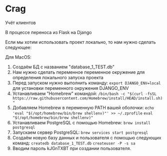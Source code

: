 # Crag
Учёт клиентов

В процессе переноса из Flask на Django

Если мы хотим использовать проект локально, то нам нужно сделать следующее:

Для MacOS:
1. Создаём БД с названием "database_1_TEST.db"
2. Нам нужно сделать переменное переменное окружение для определения локального запуска проекта
3. Перед запуском нужно выполнить команду: `export DJANGO_ENV=local` для установки переменного окружения DJANGO_ENV
4. Устанавливаем "Homebrew" командой:
`/bin/bash -c "$(curl -fsSL https://raw.githubusercontent.com/Homebrew/install/HEAD/install.sh)"`
5. Добавляем Homebrew в переменную PATH вашей оболочки:
`echo 'eval "$(/opt/homebrew/bin/brew shellenv)"' >> ~/.zprofile`
`eval "$(/opt/homebrew/bin/brew shellenv)"`
6. Устанавливаем PostgreSQL с помощью Homebrew:
`brew install postgresql`
7. Запускаем сервер PostgreSQL:
`brew services start postgresql`
8. Создаём новую базу данных и пользователя с помощью следующих команд:
`createdb database_1_TEST.db`
`createuser -P -s sa`
9. Вводим пароль kJGnTXBT при создании пользователя.